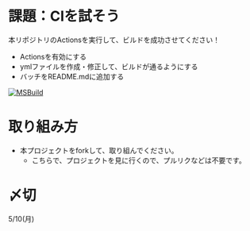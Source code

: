 # 課題：CIを試そう
本リポジトリのActionsを実行して、ビルドを成功させてください！

* Actionsを有効にする
* ymlファイルを作成・修正して、ビルドが通るようにする
* バッチをREADME.mdに追加する

[![MSBuild](https://github.com/HosakaKota/test_actions/actions/workflows/msbuild.yml/badge.svg)](https://github.com/HosakaKota/test_actions/actions/workflows/msbuild.yml)

# 取り組み方
* 本プロジェクトをforkして、取り組んでください。
  * こちらで、プロジェクトを見に行くので、プルリクなどは不要です。

# 〆切
5/10(月)

